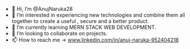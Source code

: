 - 👋 Hi, I’m @AnujNaruka28
- 👀 I’m interested in experiencing new technologies and combine them all together to create a useful , secure and a better product.
- 🌱 I’m currently learning MERN STACK WEB DEVELOPMENT.
- 💞️ I’m looking to collaborate on projects.
- 📫 How to reach me -> www.linkedin.com/in/anuj-naruka-952404218

<!---
AnujNaruka28/AnujNaruka28 is a ✨ special ✨ repository because its `README.md` (this file) appears on your GitHub profile.
You can click the Preview link to take a look at your changes.
--->
